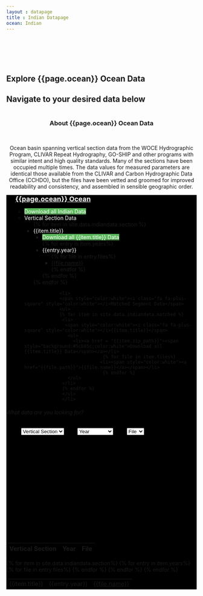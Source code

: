 ```yaml
---
layout : datapage
title : Indian Datapage
ocean: Indian
---
```

<section id="hero">
  <div class="hero-container">
  <br><br><br><br>
      <h1>Explore {{page.ocean}} Ocean Data</h1>
      <h2>Navigate to your desired data below</h2>
      <center><img src="assets/images/cleandatamap.jpg" alt="" class="responsive"></center>
  </div>
</section><!-- #hero -->


<section id="call-to-action1">
<section id="call-to-action3">
    <div class="container wow fadeIn">
        <div class="col-lg-9 text-center text-lg-left"  style="flex:0 0 100%;max-width:100%">
          <h3 class="cta-title1" style="text-align:center">About {{page.ocean}} Ocean Data</h3>
          <br>
          <p class="cta-text1" style="text-align:center">Ocean basin spanning vertical section data from the WOCE Hydrographic Program, CLIVAR Repeat Hydrography, GO-SHIP and other programs with similar intent and high quality standards. Many of the sections have been occupied multiple times. The data values for measured parameters are identical those available from the CLIVAR and Carbon Hydrographic Data Office (CCHDO), but the files have been vetted and groomed for improved readability and consistency, and assembled in sensible geographic order.</p>
        </div>
      </div>
</section>
</section><!-- #call-to-action -->

<div id="collapseDVR3" class="panel-collapse collapse in" style="background-color: black">
<div class="tree ">
   <ul>
       <span style="color:white;font-size:large"><b><u>{{page.ocean}} Ocean</u></b></span>
           <ul>
               <li><a href = "https://cchdo.ucsd.edu/data/19751/Indian_Ocean_Data.zip"><span style="background:#5cb85c;color:white">Download all Indian Data</span></a></li>
               <li>
               <span style="color:white"><i class="fa fa-plus-square" style="color:white"></i>Vertical Section Data</span>
               <ul>
               {% for item in site.data.indiandata.section %}
                <li>
                	<span style="color:white"><i class="fa fa-plus-square" style="color:white"></i>{{item.title}}</span>
                  <ul>
                    <li><a href = "{{item.zip_path}}"><span style="background:#5cb85c;color:white">Download all {{item.title}} Data</span></a></li>
                    {% for entry in item.years%}
                      <li>	<span style="color:white"><i class="fa fa-plus-square" style="color:white"></i>{{entry.year}}</span>
                          <ul>
                              {% for file in entry.files%}
                              <li><span style="color:white"><a href="{{file.path}}">{{file.name}}</a></span></li>
                              {% endfor %}
                          </ul>
                      </li>
                     {% endfor %}
                  </ul>
                </li>
                {% endfor %}
                </ul>
                </li>

                 <li>
                 <span style="color:white"><i class="fa fa-plus-square" style="color:white"></i>Matched Segment Data</span>
                 <ul>
                 {% for item in site.data.indiandata.matched %}
                  <li>
                   <span style="color:white"><i class="fa fa-plus-square" style="color:white"></i>{{item.title}}</span>
                    <ul>
                      <li><a href = "{{item.zip_path}}"><span style="background:#5cb85c;color:white">Download all {{item.title}} Data</span></a></li>
                                 {% for file in item.files%}
                                <li><span style="color:white"><a href="{{file.path}}">{{file.name}}</a></span></li>
                                 {% endfor %}
                    </ul>
                  </li>
                  {% endfor %}
                  </ul>
                  </li>
   </ul>
   </ul>
</div>

<div class="rightbox">
<div class="container h-100" style="width:80%">
<div class="row h-100 align-items-center justify-content-center">
<div class="col-12 col-md-10">
<div class="hero-search-form">
<div class="tab-content" id="nav-tabContent">
<div class="tab-pane fade show active" id="nav-places" role="tabpanel" aria-labelledby="nav-places-tab">
<h6>What data are you looking for?</h6>
<div class="row">
<form action="#" method="get">
<center>
  <select class="custom-select" id="verticalSectionDropdown">
    <option value="All" selected="selected">Vertical Section</option>
    {% for item in site.data.indiandata.section%}
    <option value="{{item.title}}">{{item.title}}</option>
    {% endfor %}
  </select>
  &nbsp;&nbsp;&nbsp;&nbsp;&nbsp;&nbsp;&nbsp;
  <select class="custom-select" id="yearDropdown">
    <option value="All">Year</option>
    {% for item in site.data.indiandata.yeardropdown %}
    <option value="{{item.year}}">{{item.year}}</option>
    {% endfor %}
  </select>
  &nbsp;&nbsp;&nbsp;&nbsp;&nbsp;&nbsp;&nbsp;
  <select class="custom-select" id="fileDropdown">
  <option value="All">File</option>
  <option value=".csv">.csv</option>
  <option value=".jos">.jos</option>
  <option value=".txt">.txt</option>
  <option value=".joa">.joa</option>
  <option value=".zip">.zip</option>
  </select>
</center>
</form>
</div>
</div>
</div>
</div>
</div>
</div>
</div>
<br><br><br><br><br><br><br><br><br><br><br><br><br><br><br>
  <div class="limiter">
    <div class="container-table100">
      <div class="wrap-table100">
        <div class="table100 ver3 m-b-110">
          <div class="table100-head">
            <table>
            <thead>
            <tr class="row100 head">
                <th class="cell100 column1">Vertical Section</th>
                <th class="cell100 column2">Year</th>
                <th class="cell100 column4">File</th>
            </tr>
          </thead>
        </table>
        </div>
        <div class="table100-body js-pscroll" style="max-height:1500px">
            <table class="table" id="datatable1">
            <tbody id="datatable">
            {% for item in site.data.indiandata.section%}
            {% for entry in item.years%}
            {% for file in entry.files%}
              <tr>
                  <td class="cell100 column1">{{item.title}}</td>
                  <td class="cell100 column2">{{entry.year}}</td>
                  <td class="cell100 column4"><a href="{{file.path}}">{{file.name}}</a></td>
                </tr>
            {% endfor %}
            {% endfor %}
            {% endfor %}
            </tbody>
            </table>
</div>
</div>
</div>
</div>
</div>
</div>
</div>

